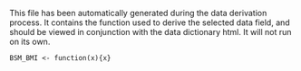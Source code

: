 This file has been automatically generated during the data derivation process.
It contains the function used to derive the selected data field, and should be viewed in conjunction with the data dictionary html.
It will not run on its own.


```
BSM_BMI <- function(x){x}
```


